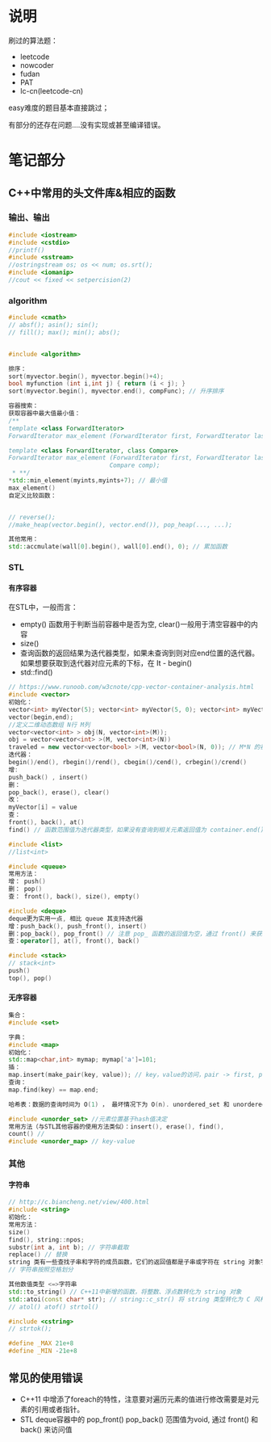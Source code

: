 # 说明
刷过的算法题：
- leetcode
- nowcoder
- fudan
- PAT
- lc-cn(leetcode-cn) 

easy难度的题目基本直接跳过；

有部分的还存在问题....没有实现或甚至编译错误。


# 笔记部分
## C++中常用的头文件库&相应的函数
### 输出、输出
```C++
#include <iostream>
#include <cstdio>
//printf()
#include <sstream>
//ostringstream os; os << num; os.srt();
#include <iomanip>
//cout << fixed << setpercision(2)
```

### algorithm
```C++
#include <cmath>
// absf(); asin(); sin();
// fill(); max(); min(); abs();


#include <algorithm>

排序：
sort(myvector.begin(), myvector.begin()+4); 
bool myfunction (int i,int j) { return (i < j); }
sort(myvector.begin(), myvector.end(), compFunc); // 升序排序

容器搜索：
获取容器中最大值最小值：
/**
template <class ForwardIterator>
ForwardIterator max_element (ForwardIterator first, ForwardIterator last);

template <class ForwardIterator, class Compare>
ForwardIterator max_element (ForwardIterator first, ForwardIterator last,
                            Compare comp);
 * **/
*std::min_element(myints,myints+7); // 最小值
max_element()
自定义比较函数：


// reverse(); 
//make_heap(vector.begin(), vector.end()), pop_heap(..., ...);

其他常用：
std::accmulate(wall[0].begin(), wall[0].end(), 0); // 累加函数
```

### STL
#### 有序容器
在STL中，一般而言：
- empty() 函数用于判断当前容器中是否为空, clear()一般用于清空容器中的内容
- size()
- 查询函数的返回结果为迭代器类型，如果未查询到则对应end位置的迭代器。如果想要获取到迭代器对应元素的下标，在 It - begin()
- std::find()

```C++
// https://www.runoob.com/w3cnote/cpp-vector-container-analysis.html
#include <vector>
初始化：
vector<int> myVector(5); vector<int> myVector(5, 0); vector<int> myVector = { }; 
vector(begin,end);
//定义二维动态数组 N行 M列 
vector<vector<int> > obj(N, vector<int>(M)); 
obj = vector<vector<int> >(M, vector<int>(N))
traveled = new vector<vector<bool> >(M, vector<bool>(N, 0)); // M*N 的初始值均为 0 的二维数组
迭代器：
begin()/end(), rbegin()/rend(), cbegin()/cend(), crbegin()/crend()
增:
push_back() , insert()
删：
pop_back(), erase(), clear()
改：
myVector[i] = value
查：
front(), back(), at()
find() // 函数范围值为迭代器类型，如果没有查询到相关元素返回值为 container.end()

#include <list>
//list<int>

#include <queue>
常用方法：
增： push()
删： pop()
查： front(), back(), size(), empty()

#include <deque>
deque更为实用一点, 相比 queue 其支持迭代器
增：push_back(), push_front(), insert()
删：pop_back(), pop_front() // 注意 pop_ 函数的返回值为空，通过 front() 来获取
查：operator[], at(), front(), back()

#include <stack>
// stack<int>
push()
top(), pop()

```
#### 无序容器
```C++
集合：
#include <set>

字典：
#include <map>
初始化：
std::map<char,int> mymap; mymap['a']=101;
插：
map.insert(make_pair(key, value)); // key，value的访问，pair -> first, pair -> second
查询：
map.find(key) == map.end;

哈希表：数据的查询时间为 O(1) ， 最坏情况下为 O(n). unordered_set 和 unordered_map 的操作方式都和普通的 set 和 map 类似。这两者的只有正向迭代方法 begin()/cbegin()。在内部，unordered_set 中的元素未按任何特定顺序排序，而是根据它们的哈希值组织为存储桶，以允许直接通过它们的值快速访问各个元素（平均具有常数平均时间复杂度）。

#include <unorder_set> //元素位置基于hash值决定
常用方法（与STL其他容器的使用方法类似）：insert(), erase(), find(),
count() //
#include <unorder_map> // key-value

```

### 其他
#### 字符串
```C++
// http://c.biancheng.net/view/400.html
#include <string>
初始化：
常用方法：
size()
find(), string::npos; 
substr(int a, int b); // 字符串截取
replace() // 替换
string 类有一些查找子串和字符的成员函数，它们的返回值都是子串或字符在 string 对象字符串中的位置（即下标）。如果查不到，则返回 string::npos。
// 字符串按照空格划分

其他数值类型 <=>字符串
std::to_string() // C++11中新增的函数，将整数、浮点数转化为 string 对象
std::atoi(const char* str); // string::c_str() 将 string 类型转化为 C 风格的 char*
// atol() atof() strtol()

#include <cstring>
// strtok();

#define _MAX 21e+8
#define _MIN -21e+8
```

## 常见的使用错误
- C++11 中增添了foreach的特性，注意要对遍历元素的值进行修改需要是对元素的引用或者指针。
- STL deque容器中的 pop_front() pop_back() 范围值为void, 通过 front() 和 back() 来访问值